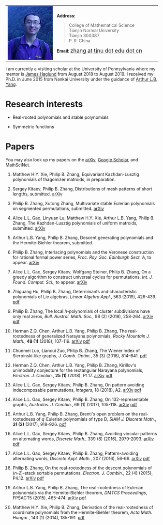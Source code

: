 <!---  <head>   -->
<!--- <title>Philip B. Zhang's Homepage</title> -->
<!---  </head> -->

	
<!---  # Philip B. Zhang （张彪) . -->





<table width="80%">
  <tbody><tr>
	<td width="20%">
	    <img border="0" alt="" src="pic.jpg" width="180" ></td>
<td width="42%">
	<p><b>Address:</b> </p>
	<blockquote>
	    College of Mathematical Science<br>
	    Tianjin Normal University<br>
	    Tianjin  300387<br>
 	    P. R. China<br>
	</blockquote>
	<p><b>Email: </b>  <a href="mailto:zhang@tjnu.edu.cn"> <font size="4"> zhang at tjnu dot edu dot cn </font> </a> </p>
      </td>
  </tr></tbody></table>

<!---  <img width="160"  src="pic.jpg"> -->
<!--- - **Address:** College of Mathematical Science, Tianjin Normal University, Tianjin  300387, P. R. China  -->
<!---  - **Email:** [zhang at tjnu dot edu dot cn](mailto:zhang@tjnu.edu.cn) -->

<!--- I am an instructor at the Tianjin Normal University. -->

I am currently a visiting scholar at the University of Pennsylvania where my mentor is [James Haglund](https://www.math.upenn.edu/~jhaglund/) from August 2018 to August 2019.  I received my Ph.D. in June 2015 from Nankai University under the guidance of [Arthur L.B. Yang](http://www.combinatorics.net.cn/homepage/yang/). 

# Research interests

 - Real-rooted polynomials and stable polynomials

 - Symmetric functions
 
 
<!--- I work on the field of combinatorial polynomials with only real zeros.  -->

<!--- I am also interested in combinatorial problems connected with other areas such as symmetric functions and representation theory. -->


# Papers

You may also look up my papers on the [arXiv](https://arxiv.org/find/grp_math/1/au:+Zhang_Philip_B/0/1/0/all/0/1), [Google Scholar](https://scholar.google.com/citations?user=E0RFmmMAAAAJ&hl=en), and [MathSciNet](http://www.ams.org/mathscinet/search/publications.html?pg1=INDI&s1=1066440).


1. Matthew H.Y. Xie, Philip B. Zhang, Equivariant Kazhdan-Lusztig  polynomials of thagomizer matroids, in preparation.

1. Sergey Kitaev, Philip B. Zhang, Distributions of mesh patterns of short lengths, submitted.  [arXiv](https://arxiv.org/abs/1811.07679)

1. Philip B. Zhang, Xutong Zhang, Multivariate stable Eulerian polynomials on segmented permutations, submitted. [arXiv](https://arxiv.org/abs/1807.00984)

1. Alice L.L. Gao, Linyuan Lu, Matthew H.Y. Xie, Arthur L.B. Yang, Philip B. Zhang, The Kazhdan-Lusztig polynomials of uniform matroids, submitted. [arXiv](https://arxiv.org/abs/1806.10852)

1. Arthur L.B. Yang, Philip B. Zhang, Descent generating polynomials and the Hermite-Biehler theorem, submitted.

1. Philip B. Zhang, Interlacing polynomials and the Veronese construction for rational formal power series, _Proc. Roy. Soc. Edinburgh Sect. A_, to appear. [arXiv](https://arxiv.org/abs/1806.08165)

1. Alice L.L. Gao, Sergey Kitaev, Wolfgang Steiner, Philip B. Zhang, On a greedy algorithm to construct universal cycles for permutations, _Int. J. Found. Comput. Sci._, to appear. [arXiv](https://arxiv.org/abs/1711.10820)

1. Zhiguang Hu, Philip B. Zhang, Determinants and characteristic polynomials of Lie algebras, _Linear Algebra Appl._,  563 (2019), 426-439.  [pdf](papers/2019/2019LAA.pdf)

1. Philip B. Zhang, The local _h_-polynomials of cluster subdivisions have only real zeros, _Bull. Austral. Math. Soc._, 98 (2) (2018),  258-264. [arXiv](https://arxiv.org/abs/1605.04780)  [pdf](papers/2018/2018bams.pdf) 

1. Herman Z.Q. Chen, Arthur L.B. Yang, Philip B. Zhang, The real-rootedness of generalized Narayana polynomials, _Rocky Mountain J. Math._, __48 (1)__  (2018), 107-119.   [arXiv](https://arxiv.org/abs/1602.00521)   [pdf](papers/2018/2018rmj.pdf)  

1. Chunmei Luo, Liancui Zuo, Philip B. Zhang, The Wiener index of Sierpinski-like graphs, _J. Comb. Optim._, 35 (3) (2018), 814–841.  [pdf](papers/2018/2018jco.pdf)

1. Herman Z.Q. Chen, Arthur L.B. Yang, Philip B. Zhang, Kirillov's unimodality conjecture for the rectangular Narayana polynomials, _Electron. J. Combin._, __25 (1)__ (2018), P1.17.   [arXiv](https://arxiv.org/abs/1601.05863)   [pdf](papers/2018/2018ejc.pdf)

1. Alice L.L. Gao, Sergey Kitaev, Philip B. Zhang, On pattern avoiding indecomposable permutations, _Integers_, 18 (2018), A2. [arXiv](https://arxiv.org/abs/1605.05490)  [pdf](papers/2018/2018integers.pdf)  

1. Alice L.L. Gao, Sergey Kitaev, Philip B. Zhang, On 132-representable graphs, _Australas. J. Combin._, 69 (1) (2017), 105-118.   [arXiv](https://arxiv.org/abs/1602.08965)  [pdf](papers/2017/2017ajc.pdf) 

1. Arthur L.B. Yang, Philip B. Zhang, Brenti's open problem on the real-rootedness of _q_-Eulerian polynomials of type D, _SIAM J. Discrete Math._, __31 (2)__ (2017), 918-926. [pdf](papers/2017/2017siamdm.pdf)

1. Alice L.L. Gao, Sergey Kitaev, Philip B. Zhang, Avoiding vincular patterns on alternating words, _Discrete Math._, 339 (8) (2016), 2079-2093.   [arXiv](https://arxiv.org/abs/1507.06154) [pdf](papers/2016/2016dm.pdf)

1. Alice L.L. Gao, Sergey Kitaev, Philip B. Zhang, Pattern-avoiding alternating words, _Discrete Appl. Math._, 207 (2016), 56-66.  [arXiv](https://arxiv.org/abs/1505.04078) [pdf](papers/2016/2016dam.pdf)

1. Philip B. Zhang, On the real-rootedness of the descent polynomials of (_n-2_)-stack sortable permutations, _Electron. J. Combin._, 22 (4) (2015), P4.12.   [arXiv](https://arxiv.org/abs/1408.4235)   [pdf](papers/2015/2015ejc.pdf) 

1. Arthur L.B. Yang, Philip B. Zhang, The real-rootedness of Eulerian polynomials via the Hermite–Biehler theorem, _DMTCS Proceedings_, FPSAC’15 (2015), 465-474. [arXiv](https://arxiv.org/abs/1501.05824)  [pdf](papers/2015/2015fpsac.pdf)  

1. Matthew H.Y. Xie, Philip B. Zhang, Derivation of the real-rootedness of coordinate polynomials from the Hermite-Biehler theorem, _Acta Math. Hungar._, 143 (1) (2014), 185-191.  [pdf](papers/2014/2014amh.pdf)


